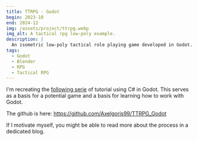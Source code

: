 ```yaml
---
title: TTRPG - Godot
begin: 2023-10
end: 2024-12
img: /assets/project/ttrpg.webp
img_alt: A tactical rpg low-poly example.
description: |
  An isometric low-poly tactical role playing game developed in Godot.
tags:
  - Godot
  - Blender
  - RPG
  - Tactical RPG
---
```

I'm recreating the [following serie](http://theliquidfire.com/2015/05/04/tactics-rpg-series-intro/) of tutorial using C# in Godot. This serves as a basis for a potential game and a basis for learning how to work with Godot.

The github is here: <https://github.com/Axelgoris99/TTRPG_Godot>

If I motivate myself, you might be able to read more about the process in a dedicated blog.

